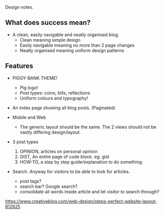 Design notes.

## What does success mean?

- A clean, easily navigable and neatly organised blog.
    - Clean meaning simple design
    - Easily navigable meaning no more than 2 page changes
    - Neatly organised meaning uniform design patterns

## Features

- PIGGY-BANK THEME!
    - Pig logo!
    - Post types: coins, bills, reflections
    - Uniform colours and typography!
- An index page showing all blog posts. (Paginated)
- Mobile and Web
    - The generic layout should be the same. The 2 views should not be vastly differing design/layout.
- 3 post types
    1. OPINION, articles on personal opinion
    2. GIST, An entire page of code block. eg. gist
    3. HOW-TO, a step by step guide/explanation to do something.

- Search. Anyway for visitors to be able to look for articles.
    - post tags?
    - search bar? Google search?
    - consolidate all words inside article and let visitor to search through?

https://www.creativebloq.com/web-design/steps-perfect-website-layout-812625
